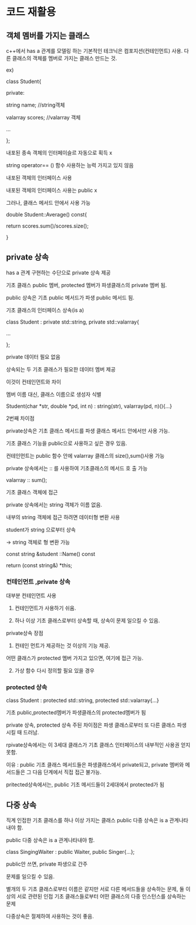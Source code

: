 # 코드 재활용

## 객체 멤버를 가지는 클래스

c++에서 has a 관계를 모델링 하는 기본적인 테크닉은 컴포지션(컨테인먼트) 사용. 다른 클래스의 객체를 멤버로 가지는 클래스 만드는 것.

ex)

class Student{

private:

  string name; //string객체

  valarray<double> scores; //valarray 객체

...

};

내포된 종속 객체의 인터페이슬르 자동으로 획득 x

string operator== () 함수 사용하는 능력 가지고 있지 않음



내포된 객체의 인터페이스 사용

내포된 객체의 인터페이스 사용는 public x

그러나, 클래스 메서드 안에서 사용 가능

double Student::Average() const{

  return scores.sum()/scores.size();

}



## private 상속

has a 관계 구현하는 수단으로 private 상속 제공

기초 클래스 public 멤버, protected 멤버가 파생클래스의 private 멤버 됨.



public 상속은 기초 public 메서드가 파생 public 메서드 됨.

기초 클래스의 인터페이스 상속(is a)

class Student : private std::string, private std::valarray<double>{

...

};

private 데이터 필요 없음

상속되는 두 기초 클래스가 필요한 데이터 멤버 제공

이것이 컨테인먼트와 차이



멤버 이름 대신, 클래스 이름으로 생성자 식별

Student(char *str, double *pd, int n) : string(str), valarray<double>(pd, n)(){...}

2번째 차이점



private상속은 기초 클래스 메서드를 파생 클래스 메서드 안에서만 사용 가능.

기초 클래스 기능을 public으로 사용하고 싶은 경우 있음.

컨테인먼트는 public 함수 안에 valarray 클래스의 size(),sum()사용 가능



private 상속에서는 :: 를 사용하여 기초클래스의 메서드 호 출 가능

valarray<double> :: sum();



기초 클래스 객체에 접근

private 상속에서는 string 객체가 이름 없음.

내부의 string 객체에 접근 하려면 데이터형 변환 사용

student가 string 으로부터 상속

-> string 객체로 형 변환 가능



const string &student ::Name() const 

  return (const string&) *this;



### 컨테인먼트 ,private 상속

대부분 컨테인먼트 사용

1. 컨테인먼트가 사용하기 쉬움.

2. 하나 이상 기초 클래스로부터 상속할 때, 상속이 문제 일으킬 수 있음.



private상속 장점

1. 컨테인 먼트가 제공하는 것 이상의 기능 제공.

어떤 클래스가 protected 멤버 가지고 있으면, 여기에 접근 가능.

2. 가상 함수 다시 정의할 필요 있을 경우



### protected 상속

class Student : protected std::string, protected std::valarray<double>{...}

기초 public,protected멤버가 파생클래스의 protected멤버가 됨

private 상속, protected 상속 주된 차이점은 파생 클래스로부터 또 다른 클래스 파생시킬 때 드러남.

rpivate상속에서는 이 3세대 클래스가 기초 클래스 인터페이스의 내부적인 사용권 얻지 못함.

이유 : public 기초 클래스 메서드들은 파생클래스에서 private되고, private 멤버와 메서드들은 그 다음 단계에서 직접 접근 불가능.

pritected상속에서는, public 기초 메서드들이 2세대에서 protected가 됨



## 다중 상속

직계 인접한 기초 클래스를 하나 이상 가지는 클래스 public 다중 상속은 is a 관계나타내야 함.

public 다중 상속은 is a 관계나타내야 함.

class SingingWaiter : public Waiter, public Singer{...};

public안 쓰면, private 파생으로 간주



문제를 일으킬 수 있음.

별개의 두 기초 클래스로부터 이름은 같지만 서로 다른 메서드들을 상속하는 문제, 둘 이상의 서로 관련된 인접 기초 클래스들로부터 어떤 클래스의 다중 인스턴스를 상속하는 문제

다중상속은 절제하여 사용하는 것이 좋음.
